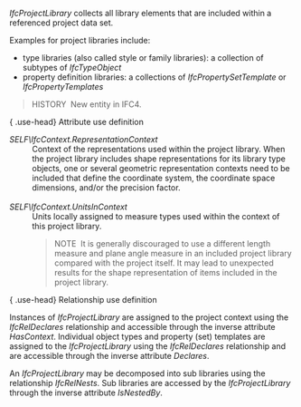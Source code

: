 _IfcProjectLibrary_ collects all library elements that are included within a referenced project data set.

Examples for project libraries include:

* type libraries (also called style or family libraries): a collection of subtypes of _IfcTypeObject_
* property definition libraries: a collections of _IfcPropertySetTemplate_ or _IfcPropertyTemplates_

> HISTORY&nbsp; New entity in IFC4.

{ .use-head}
Attribute use definition

<dl>
<dt><em>SELF\IfcContext.RepresentationContext</em></dt>
<dd>Context of the representations used within the project library. When the project library includes shape representations for its library type objects, one or several geometric representation contexts need to be included that define the coordinate system, the coordinate space dimensions, and/or the precision factor.<br>
<br></dd>
<dt><em>SELF\IfcContext.UnitsInContext</em></dt>
<dd>Units locally assigned to measure types used within the context of this project library.

<blockquote class="note">NOTE&nbsp; It is generally discouraged to use a different length measure and plane angle measure in an included project library compared with the project itself. It may lead to unexpected results for the shape representation of items included in the project library.</blockquote>

</dd>
</dl>{ .use-head}
Relationship use definition

Instances of _IfcProjectLibrary_ are assigned to the project context using the _IfcRelDeclares_ relationship and accessible through the inverse attribute _HasContext_. Individual object types and property (set) templates are assigned to the _IfcProjectLibrary_ using the _IfcRelDeclares_ relationship and are accessible through the inverse attribute _Declares_.

An _IfcProjectLibrary_ may be decomposed into sub libraries using the relationship _IfcRelNests_. Sub libraries are accessed by the _IfcProjectLibrary_ through the inverse attribute _IsNestedBy_.